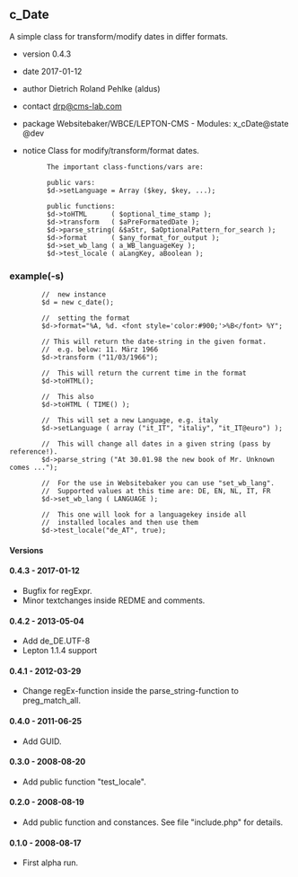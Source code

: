 ## c_Date

A simple class for transform/modify dates in differ formats.

- version	0.4.3
- date		2017-01-12
- author		Dietrich Roland Pehlke (aldus)
- contact	drp@cms-lab.com
- package	Websitebaker/WBCE/LEPTON-CMS - Modules: x_cDate@state		@dev
- notice		Class for modify/transform/format dates.

			The important class-functions/vars are:

			public vars:
			$d->setLanguage = Array ($key, $key, ...);
			
			public functions:
			$d->toHTML		( $optional_time_stamp );
			$d->transform	( $aPreFormatedDate );
			$d->parse_string( &$aStr, $aOptionalPattern_for_search );
			$d->format		( $any_format_for_output );
			$d->set_wb_lang	( a_WB_languageKey );
			$d->test_locale ( aLangKey, aBoolean );

### example(-s)

			//	new instance
			$d = new c_date();

			//	setting the format
			$d->format="%A, %d. <font style='color:#900;'>%B</font> %Y";

			// This will return the date-string in the given format.
			//	e.g. below: 11. März 1966
			$d->transform ("11/03/1966");

			// 	This will return the current time in the format
			$d->toHTML();

			//	This also
			$d->toHTML ( TIME() );

			//	This will set a new Language, e.g. italy
			$d->setLanguage ( array ("it_IT", "italiy", "it_IT@euro") );

			//	This will change all dates in a given string (pass by reference!).
			$d->parse_string ("At 30.01.98 the new book of Mr. Unknown comes ...");

			//	For the use in Websitebaker you can use "set_wb_lang".
			//	Supported values at this time are: DE, EN, NL, IT, FR
			$d->set_wb_lang ( LANGUAGE );

			//	This one will look for a languagekey inside all
			//	installed locales and then use them
			$d->test_locale("de_AT", true);

#### Versions
#### 0.4.3 - 2017-01-12
- Bugfix for regExpr.
- Minor textchanges inside REDME and comments.

#### 0.4.2 - 2013-05-04
- Add de_DE.UTF-8
- Lepton 1.1.4 support

#### 0.4.1 - 2012-03-29
- Change regEx-function inside the parse_string-function to preg_match_all.

#### 0.4.0 - 2011-06-25
- Add GUID.

#### 0.3.0 - 2008-08-20
- Add public function "test_locale".	

####  0.2.0 - 2008-08-19
- Add public function and constances. See file "include.php" for details.

#### 0.1.0 - 2008-08-17
- First alpha run.

